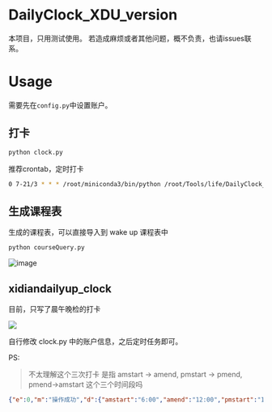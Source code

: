 # DailyClock_XDU_version

本项目，只用测试使用。
若造成麻烦或者其他问题，概不负责，也请issues联系。

# Usage

需要先在`config.py`中设置账户。

## 打卡

```bash
python clock.py
```
推荐crontab，定时打卡
```bash
0 7-21/3 * * * /root/miniconda3/bin/python /root/Tools/life/DailyClock_XDU_version/clock.py >> /root/Tools/life/DailyClock_XDU_version/xidiandailyup_log
```

## 生成课程表

生成的课程表，可以直接导入到 wake up 课程表中

```bash
python courseQuery.py
```
![image](https://user-images.githubusercontent.com/50180586/188258290-95dbf261-a669-44d6-bb04-fbe861d5f22b.png)


## xidiandailyup_clock
目前，只写了晨午晚检的打卡

![](https://imgapp.xidian.edu.cn/image/3/c79542c7e343b40237be127b328846f0.jpg)

自行修改 clock.py 中的账户信息，之后定时任务即可。

PS:

>不太理解这个三次打卡
>是指 amstart -> amend, pmstart -> pmend, pmend->amstart 这个三个时间段吗

```json
{"e":0,"m":"操作成功","d":{"amstart":"6:00","amend":"12:00","pmstart":"12:01","pmend":"18:00","image":"image/3/c79542c7e343b40237be127b328846f0.jpg","title":"晨午晚检","desc":"温馨提示： 不外出、不聚集、 戴口罩、勤洗手、开窗通风、发热就诊"}}
```
